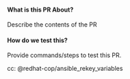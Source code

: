 #### What is this PR About?
Describe the contents of the PR

#### How do we test this?
Provide commands/steps to test this PR.

cc: @redhat-cop/ansible_rekey_variables
